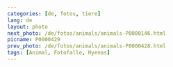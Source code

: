 ```yaml
---
categories: [de, fotos, tiere]
lang: de
layout: photo
next_photo: /de/fotos/animals/animals-P0000146.html
picname: P0000429
prev_photo: /de/fotos/animals/animals-P0000428.html
tags: [Animal, Fotofalle, Hyenas]
---
```

